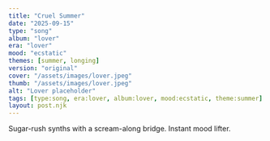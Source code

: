 ```yaml
---
title: "Cruel Summer"
date: "2025-09-15"
type: "song"
album: "lover"
era: "lover"
mood: "ecstatic"
themes: [summer, longing]
version: "original"
cover: "/assets/images/lover.jpeg"
thumb: "/assets/images/lover.jpeg"
alt: "Lover placeholder"
tags: [type:song, era:lover, album:lover, mood:ecstatic, theme:summer]
layout: post.njk
---
```

Sugar-rush synths with a scream-along bridge. Instant mood lifter.
